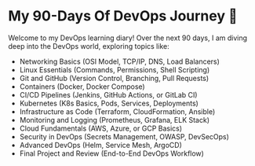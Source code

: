 # My 90-Days Of DevOps Journey 🚀

Welcome to my DevOps learning diary!
Over the next 90 days, I am diving deep into the DevOps world, exploring topics like:

- Networking Basics (OSI Model, TCP/IP, DNS, Load Balancers)
- Linux Essentials (Commands, Permissions, Shell Scripting)
- Git and GitHub (Version Control, Branching, Pull Requests)
- Containers (Docker, Docker Compose)
- CI/CD Pipelines (Jenkins, GitHub Actions, or GitLab CI)
- Kubernetes (K8s Basics, Pods, Services, Deployments)
- Infrastructure as Code (Terraform, CloudFormation, Ansible)
- Monitoring and Logging (Prometheus, Grafana, ELK Stack)
- Cloud Fundamentals (AWS, Azure, or GCP Basics)
- Security in DevOps (Secrets Management, OWASP, DevSecOps)
- Advanced DevOps (Helm, Service Mesh, ArgoCD)
- Final Project and Review (End-to-End DevOps Workflow)

